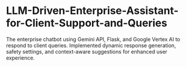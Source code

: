 # LLM-Driven-Enterprise-Assistant-for-Client-Support-and-Queries
The enterprise chatbot using Gemini API, Flask, and Google Vertex AI to respond to client queries. Implemented dynamic response generation, safety settings, and context-aware suggestions for enhanced user experience.
